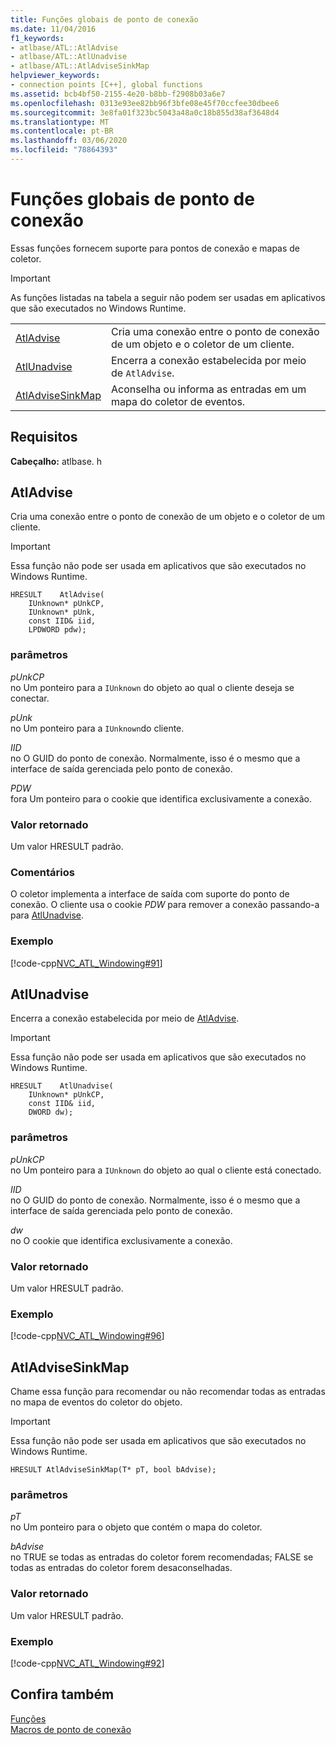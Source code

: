 ```yaml
---
title: Funções globais de ponto de conexão
ms.date: 11/04/2016
f1_keywords:
- atlbase/ATL::AtlAdvise
- atlbase/ATL::AtlUnadvise
- atlbase/ATL::AtlAdviseSinkMap
helpviewer_keywords:
- connection points [C++], global functions
ms.assetid: bcb4bf50-2155-4e20-b8bb-f2908b03a6e7
ms.openlocfilehash: 0313e93ee82bb96f3bfe08e45f70ccfee30dbee6
ms.sourcegitcommit: 3e8fa01f323bc5043a48a0c18b855d38af3648d4
ms.translationtype: MT
ms.contentlocale: pt-BR
ms.lasthandoff: 03/06/2020
ms.locfileid: "78864393"
---
```

# <a name="connection-point-global-functions"></a>Funções globais de ponto de conexão

Essas funções fornecem suporte para pontos de conexão e mapas de coletor.

> [!IMPORTANT]
>  As funções listadas na tabela a seguir não podem ser usadas em aplicativos que são executados no Windows Runtime.

|||
|-|-|
|[AtlAdvise](#atladvise)|Cria uma conexão entre o ponto de conexão de um objeto e o coletor de um cliente.|
|[AtlUnadvise](#atlunadvise)|Encerra a conexão estabelecida por meio de `AtlAdvise`.|
|[AtlAdviseSinkMap](#atladvisesinkmap)|Aconselha ou informa as entradas em um mapa do coletor de eventos.|

## <a name="requirements"></a>Requisitos

**Cabeçalho:** atlbase. h

##  <a name="atladvise"></a>AtlAdvise

Cria uma conexão entre o ponto de conexão de um objeto e o coletor de um cliente.

> [!IMPORTANT]
>  Essa função não pode ser usada em aplicativos que são executados no Windows Runtime.

```
HRESULT    AtlAdvise(
    IUnknown* pUnkCP,
    IUnknown* pUnk,
    const IID& iid,
    LPDWORD pdw);
```

### <a name="parameters"></a>parâmetros

*pUnkCP*<br/>
no Um ponteiro para a `IUnknown` do objeto ao qual o cliente deseja se conectar.

*pUnk*<br/>
no Um ponteiro para a `IUnknown`do cliente.

*IID*<br/>
no O GUID do ponto de conexão. Normalmente, isso é o mesmo que a interface de saída gerenciada pelo ponto de conexão.

*PDW*<br/>
fora Um ponteiro para o cookie que identifica exclusivamente a conexão.

### <a name="return-value"></a>Valor retornado

Um valor HRESULT padrão.

### <a name="remarks"></a>Comentários

O coletor implementa a interface de saída com suporte do ponto de conexão. O cliente usa o cookie *PDW* para remover a conexão passando-a para [AtlUnadvise](#atlunadvise).

### <a name="example"></a>Exemplo

[!code-cpp[NVC_ATL_Windowing#91](../../atl/codesnippet/cpp/connection-point-global-functions_1.cpp)]

##  <a name="atlunadvise"></a>AtlUnadvise

Encerra a conexão estabelecida por meio de [AtlAdvise](#atladvise).

> [!IMPORTANT]
>  Essa função não pode ser usada em aplicativos que são executados no Windows Runtime.

```
HRESULT    AtlUnadvise(
    IUnknown* pUnkCP,
    const IID& iid,
    DWORD dw);
```

### <a name="parameters"></a>parâmetros

*pUnkCP*<br/>
no Um ponteiro para a `IUnknown` do objeto ao qual o cliente está conectado.

*IID*<br/>
no O GUID do ponto de conexão. Normalmente, isso é o mesmo que a interface de saída gerenciada pelo ponto de conexão.

*dw*<br/>
no O cookie que identifica exclusivamente a conexão.

### <a name="return-value"></a>Valor retornado

Um valor HRESULT padrão.

### <a name="example"></a>Exemplo

[!code-cpp[NVC_ATL_Windowing#96](../../atl/codesnippet/cpp/connection-point-global-functions_2.cpp)]

##  <a name="atladvisesinkmap"></a>AtlAdviseSinkMap

Chame essa função para recomendar ou não recomendar todas as entradas no mapa de eventos do coletor do objeto.

> [!IMPORTANT]
>  Essa função não pode ser usada em aplicativos que são executados no Windows Runtime.

```
HRESULT AtlAdviseSinkMap(T* pT, bool bAdvise);
```

### <a name="parameters"></a>parâmetros

*pT*<br/>
no Um ponteiro para o objeto que contém o mapa do coletor.

*bAdvise*<br/>
no TRUE se todas as entradas do coletor forem recomendadas; FALSE se todas as entradas do coletor forem desaconselhadas.

### <a name="return-value"></a>Valor retornado

Um valor HRESULT padrão.

### <a name="example"></a>Exemplo

[!code-cpp[NVC_ATL_Windowing#92](../../atl/codesnippet/cpp/connection-point-global-functions_3.h)]

## <a name="see-also"></a>Confira também

[Funções](../../atl/reference/atl-functions.md)<br/>
[Macros de ponto de conexão](../../atl/reference/connection-point-macros.md)

